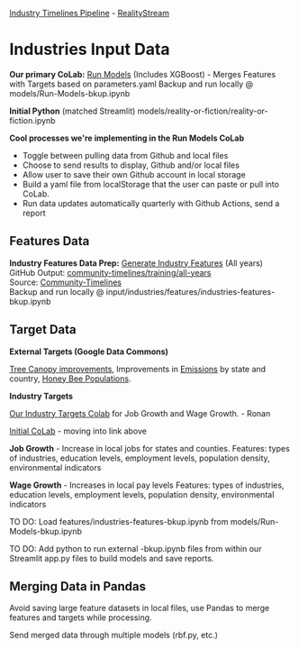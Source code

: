 [Industry Timelines Pipeline](../../../data-pipeline/timelines) - [RealityStream](../../)

# Industries Input Data

**Our primary CoLab:**
[Run Models](https://colab.research.google.com/drive/1zu0WcCiIJ5X3iN1Hd1KSW4dGn0JuodB8?usp=sharing) (Includes XGBoost) - Merges Features with Targets based on parameters.yaml
Backup and run locally @ models/Run-Models-bkup.ipynb

**Initial Python** (matched Streamlit)
models/reality-or-fiction/reality-or-fiction.ipynb

**Cool processes we're implementing in the Run Models CoLab**
- Toggle between pulling data from Github and local files
- Choose to send results to display, Github and/or local files
- Allow user to save their own Github account in local storage
- Build a yaml file from localStorage that the user can paste or pull into CoLab.
- Run data updates automatically quarterly with Github Actions, send a report

## Features Data

**Industry Features Data Prep:**
[Generate Industry Features](https://colab.research.google.com/drive/1HJnuilyEFjBpZLrgxDa4S0diekwMeqnh?usp=sharing) (All years)  
GitHub Output: [community-timelines/training/all-years](https://github.com/ModelEarth/community-timelines/tree/main/training/all-years)  
Source: [Community-Timelines](https://github.com/ModelEarth/community-timelines/tree/main/training/naics2/US/counties)  
Backup and run locally @ input/industries/features/industries-features-bkup.ipynb

## Target Data

**External Targets (Google Data Commons)**

[Tree Canopy improvements](https://model.earth/data-commons/docs/conservation/), Improvements in [Emissions](https://model.earth/data-commons/docs/air/) by state and country, [Honey Bee Populations](../../input/bees/).

**Industry Targets**

[Our Industry Targets Colab](https://colab.research.google.com/drive/1dbB9RHaJba7AyiGbGugzpui5F9v4bJOQ?usp=sharing) for Job Growth and Wage Growth. - Ronan

[Initial CoLab](https://colab.research.google.com/drive/1urO9phMMt0GyAXRsowf2dbLjQ6DlWTKf?usp=sharing) - moving into link above

<!--
Blank [Industry target CoLab](https://colab.research.google.com/drive/19ReOauJDQHPU2a_Fln8-Kcgsd566IYtQ?usp=sharing)
-->
**Job Growth** - Increase in local jobs for states and counties.
Features: types of industries, education levels, employment levels, population density, environmental indicators

**Wage Growth** - Increases in local pay levels
Features: types of industries, education levels, employment levels, population density, environmental indicators

TO DO: Load features/industries-features-bkup.ipynb from models/Run-Models-bkup.ipynb

TO DO: Add python to run external -bkup.ipynb files from within our Streamlit app.py files to build models and save reports.

## Merging Data in Pandas

Avoid saving large feature datasets in local files, use Pandas to merge features and targets while processing.

Send merged data through multiple models (rbf.py, etc.)


